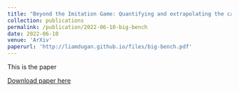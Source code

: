 ```yaml
---
title: "Beyond the Imitation Game: Quantifying and extrapolating the capabilities of language models"
collection: publications
permalink: /publication/2022-06-10-big-bench
date: 2022-06-10
venue: 'ArXiv'
paperurl: 'http://liamdugan.github.io/files/big-bench.pdf'
---
```

This is the paper

[Download paper here](http://liamdugan.github.io/files/big-bench.pdf)
